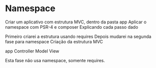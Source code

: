 # Namespace

Criar um aplicativo com estrutura MVC, dentro da pasta app
Aplicar o namespace com PSR-4 e composer
Explicando cada passo dado

Primeiro criarei a estrutura usando requires
Depois mudarei na segunda fase para namespace
Criação da estrutura MVC

app
    Controller
    Model
    View

Esta fase não usa namespace, somente requires.
